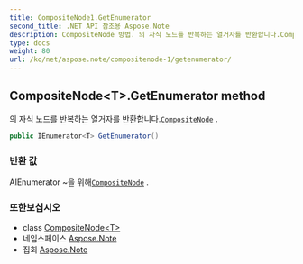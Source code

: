 ```yaml
---
title: CompositeNode1.GetEnumerator
second_title: .NET API 참조용 Aspose.Note
description: CompositeNode 방법. 의 자식 노드를 반복하는 열거자를 반환합니다.CompositeNode .
type: docs
weight: 80
url: /ko/net/aspose.note/compositenode-1/getenumerator/
---
```

## CompositeNode&lt;T&gt;.GetEnumerator method

의 자식 노드를 반복하는 열거자를 반환합니다.[`CompositeNode`](../) .

```csharp
public IEnumerator<T> GetEnumerator()
```

### 반환 값

AIEnumerator ~을 위해[`CompositeNode`](../) .

### 또한보십시오

* class [CompositeNode&lt;T&gt;](../)
* 네임스페이스 [Aspose.Note](../../compositenode-1/)
* 집회 [Aspose.Note](../../../)


